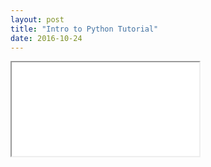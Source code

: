```yaml
---
layout: post
title: "Intro to Python Tutorial"
date: 2016-10-24
---
```

<iframe src="htmls/Intro_to_Python.html"></iframe>

